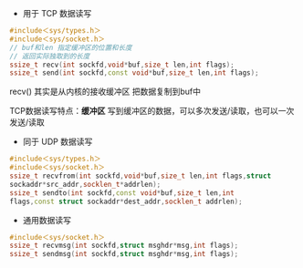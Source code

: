 - 用于 TCP 数据读写
```cpp
#include＜sys/types.h＞
#include＜sys/socket.h＞
// buf和len 指定缓冲区的位置和长度
// 返回实际独取到的长度
ssize_t recv(int sockfd,void*buf,size_t len,int flags);
ssize_t send(int sockfd,const void*buf,size_t len,int flags);
```
recv() 其实是从内核的接收缓冲区 把数据复制到buf中

TCP数据读写特点：**缓冲区**
写到缓冲区的数据，可以多次发送/读取，也可以一次发送/读取

- 同于 UDP 数据读写
```cpp
#include＜sys/types.h＞
#include＜sys/socket.h＞
ssize_t recvfrom(int sockfd,void*buf,size_t len,int flags,struct
sockaddr*src_addr,socklen_t*addrlen);
ssize_t sendto(int sockfd,const void*buf,size_t len,int
flags,const struct sockaddr*dest_addr,socklen_t addrlen);
```
- 通用数据读写
```cpp
#include＜sys/socket.h＞
ssize_t recvmsg(int sockfd,struct msghdr*msg,int flags);
ssize_t sendmsg(int sockfd,struct msghdr*msg,int flags);
```